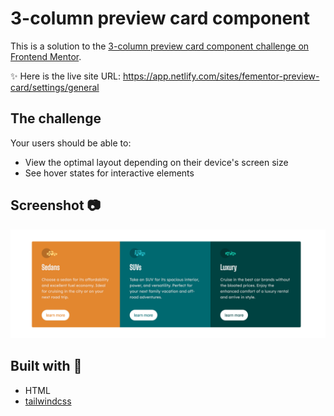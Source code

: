 # 3-column preview card component

This is a solution to the [3-column preview card component challenge on Frontend Mentor](https://www.frontendmentor.io/challenges/3column-preview-card-component-pH92eAR2-). 

✨ Here is the live site URL: https://app.netlify.com/sites/fementor-preview-card/settings/general

## The challenge

Your users should be able to:

- View the optimal layout depending on their device's screen size
- See hover states for interactive elements

## Screenshot 📷
![](./images/screenshot/3-cols-review-card.png)

## Built with 🔧
- HTML
- [tailwindcss](https://tailwindcss.com)

